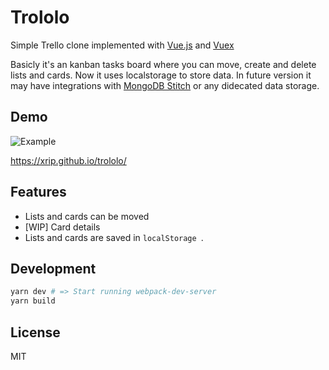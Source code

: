 # Trololo

Simple Trello clone implemented with [Vue.js](https://vuejs.org/) and [Vuex](https://vuex.vuejs.org)

Basicly it's an kanban tasks board where you can move, create and delete lists and cards.
Now it uses localstorage to store data. In future version it may have integrations with [MongoDB Stitch](https://docs.mongodb.com/stitch/) or any didecated data storage. 

## Demo

![Example](https://github.com/syumai/trollo/blob/master/images/example.gif)

https://xrip.github.io/trololo/

## Features
- Lists and cards can be moved 
- [WIP] Card details
- Lists and cards are saved in `localStorage `.

## Development

```sh
yarn dev # => Start running webpack-dev-server
yarn build
```

## License

MIT

